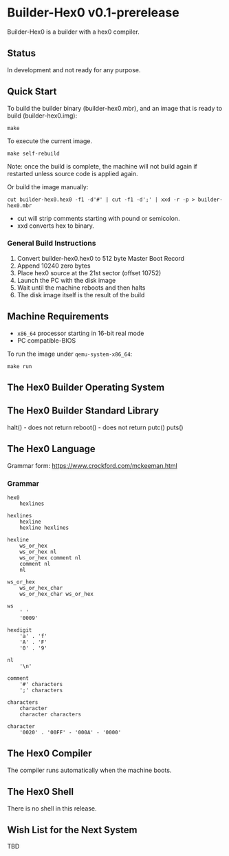 # Builder-Hex0 v0.1-prerelease
Builder-Hex0 is a builder with a hex0 compiler.

## Status
In development and not ready for any purpose.

## Quick Start

To build the builder binary (builder-hex0.mbr), and an image that is ready to build (builder-hex0.img):

```
make
```

To execute the current image.
```
make self-rebuild
```

Note: once the build is complete, the machine will not build again if restarted unless
source code is applied again.

Or build the image manually:
```
cut builder-hex0.hex0 -f1 -d'#' | cut -f1 -d';' | xxd -r -p > builder-hex0.mbr
```

* cut will strip comments starting with pound or semicolon.
* xxd converts hex to binary.

### General Build Instructions
1. Convert builder-hex0.hex0 to 512 byte Master Boot Record
2. Append 10240 zero bytes
3. Place hex0 source at the 21st sector (offset 10752)
4. Launch the PC with the disk image
5. Wait until the machine reboots and then halts
6. The disk image itself is the result of the build


## Machine Requirements

* `x86_64` processor starting in 16-bit real mode
* PC compatible-BIOS

To run the image under `qemu-system-x86_64`:
```
make run
```

## The Hex0 Builder Operating System

## The Hex0 Builder Standard Library
halt() - does not return
reboot() - does not return
putc()
puts()

## The Hex0 Language
Grammar form: https://www.crockford.com/mckeeman.html

### Grammar

```
hex0
    hexlines

hexlines
    hexline
    hexline hexlines

hexline
    ws_or_hex
    ws_or_hex nl
    ws_or_hex comment nl
    comment nl
    nl

ws_or_hex
    ws_or_hex_char
    ws_or_hex_char ws_or_hex

ws
    ' '
    '0009'

hexdigit
    'a' . 'f'
    'A' . 'F'
    '0' . '9'

nl
    '\n'

comment
    '#' characters
    ';' characters

characters
    character
    character characters

character
    '0020' . '00FF' - '000A' - '0000'
```

## The Hex0 Compiler
The compiler runs automatically when the machine boots.

## The Hex0 Shell
There is no shell in this release.

## Wish List for the Next System
TBD
